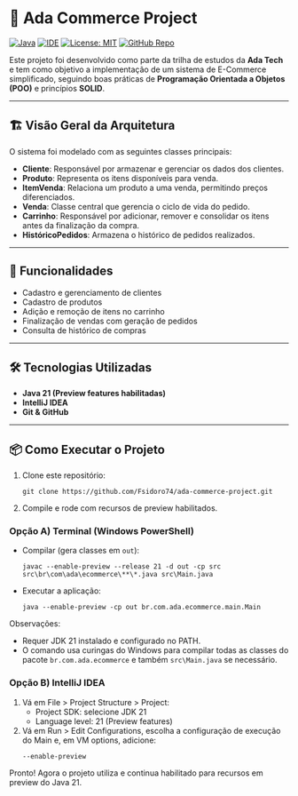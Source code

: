 

# 🛒 Ada Commerce Project

[![Java](https://img.shields.io/badge/Java-21-orange)](https://www.oracle.com/java/)
[![IDE](https://img.shields.io/badge/IDE-IntelliJ_IDEA-blue)](https://www.jetbrains.com/idea/)
[![License: MIT](https://img.shields.io/badge/License-MIT-green.svg)](LICENSE)
[![GitHub Repo](https://img.shields.io/badge/GitHub-Fsidoro74-black?logo=github)](https://github.com/Fsidoro74/ada-commerce-project)

Este projeto foi desenvolvido como parte da trilha de estudos da **Ada Tech** e tem como objetivo a implementação de um sistema de E-Commerce simplificado, seguindo boas práticas de **Programação Orientada a Objetos (POO)** e princípios **SOLID**.

---

## 🏗️ Visão Geral da Arquitetura

O sistema foi modelado com as seguintes classes principais:

- **Cliente**: Responsável por armazenar e gerenciar os dados dos clientes.
- **Produto**: Representa os itens disponíveis para venda.
- **ItemVenda**: Relaciona um produto a uma venda, permitindo preços diferenciados.
- **Venda**: Classe central que gerencia o ciclo de vida do pedido.
- **Carrinho**: Responsável por adicionar, remover e consolidar os itens antes da finalização da compra.
- **HistóricoPedidos**: Armazena o histórico de pedidos realizados.

---

## 🚀 Funcionalidades

- Cadastro e gerenciamento de clientes
- Cadastro de produtos
- Adição e remoção de itens no carrinho
- Finalização de vendas com geração de pedidos
- Consulta de histórico de compras

---

## 🛠️ Tecnologias Utilizadas

- **Java 21 (Preview features habilitadas)**
- **IntelliJ IDEA**
- **Git & GitHub**

---

## 📦 Como Executar o Projeto

1. Clone este repositório:
   ```
   git clone https://github.com/Fsidoro74/ada-commerce-project.git
   ```

2. Compile e rode com recursos de preview habilitados.

### Opção A) Terminal (Windows PowerShell)

- Compilar (gera classes em `out`):
  ```
  javac --enable-preview --release 21 -d out -cp src src\br\com\ada\ecommerce\**\*.java src\Main.java
  ```

- Executar a aplicação:
  ```
  java --enable-preview -cp out br.com.ada.ecommerce.main.Main
  ```

Observações:
- Requer JDK 21 instalado e configurado no PATH.
- O comando usa curingas do Windows para compilar todas as classes do pacote `br.com.ada.ecommerce` e também `src\Main.java` se necessário.

### Opção B) IntelliJ IDEA

1. Vá em File > Project Structure > Project:
   - Project SDK: selecione JDK 21
   - Language level: 21 (Preview features)
2. Vá em Run > Edit Configurations, escolha a configuração de execução do Main e, em VM options, adicione:
   ```
   --enable-preview
   ```

Pronto! Agora o projeto utiliza e continua habilitado para recursos em preview do Java 21.
